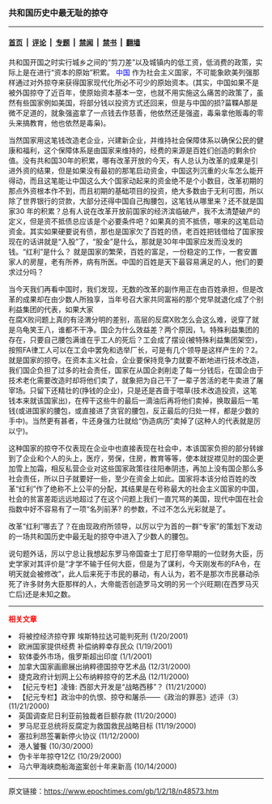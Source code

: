### 共和国历史中最无耻的掠夺

---

#### [首页](../../../..?n48573) &nbsp;|&nbsp; [评论](../../../../../epoch-comment?n48573) &nbsp;|&nbsp; [专题](../../../../../epoch-special?n48573) &nbsp;|&nbsp; [禁闻](../../../../../epoch-news?n48573) &nbsp;|&nbsp; [禁书](../../../../../books?n48573) &nbsp;|&nbsp; [翻墙](https://github.com/gfw-breaker/nogfw/blob/master/README.md?n48573)


<div class="post_content" id="artbody" itemprop="articleBody">
 <!-- article content begin -->
 <p>
  共和国开国之时实行城乡之间的“剪刀差”以及城镇内的低工资，低消费的政策，实际上是在进行“资本的原始”积累。
  <ok href="http://www3.epochtimes.com/news/epochnews/main/2.html">
   <font color="blue">
    中国
   </font>
  </ok>
  作为社会主义国家，不可能象欧美列强那样通过对外掠夺来获得国家现代化所必不可少的原始资本。(其实，中国如果不是被外国掠夺了近百年，使原始资本基本一空，也就不用实施这么痛苦的政策了，虽然有些国家例如美国，将部分钱以投资方式还回来，但是与中国的损?菑鞢A那是微不足道的，就象强盗拿了一点钱去作慈善，他依然还是强盗，毒枭拿他贩毒的零头来搞教育，他也依然是毒枭)。
 </p>
 <p>
  当然国家用这笔钱改造老企业，兴建新企业，并维持社会保障体系以确保公民的健康和福利，这个保障体系是由国家来维持的，经费的来源是百姓们创造的剩余价值。没有共和国30年的积累，哪有改革开放的今天，有人总认为改革的成果是引进外资的结果，但是如果没有最初的那笔启动资金，中国这列沉重的火车怎么能开得动，而且这笔能让中国这么大个国家动起来的资金绝不是个小数目，改革初期的那点外资根本作不到，而且初期的基础项目的投资，绝大多数由于无利可图，所以除了世界银行的贷款，大部分还得中国自己掏腰包，这笔钱从哪里来？还不就是国家30 年的积累？总有人说在改革开放前国家的经济滨临破产，我不太清楚破产的定义，但是资不抵债总应该是个必要条件吧？如果真的资不抵债，哪来的这笔启动资金。其实如果硬要说有债，那也是国家欠了百姓的债，老百姓把钱借给了国家按现在的话讲就是“入股”了，“股金”是什么，那就是30年中国家应发而没发的钱。“红利”是什么？ 就是国家的繁荣，百姓的富足，一份稳定的工作，一套安置家人的房屋，老有所养，病有所医。中国的百姓是天下最容易满足的人，他们的要求过分吗？
 </p>
 <p>
  当今天我们再看中国时，我们发现，无数的改革的副作用正在由百姓承担，但是改革的成果却在由少数人所独享，当年号召大家共同富裕的那个党早就退化成了个别利益集团的代表，如果大家
  <br/>
  在腐X败问题上真的有泾渭分明的差别，高层的反腐X败怎么会这么难，说穿了就是乌龟笑王八，谁都不干净。国企为什么效益差？两个原因，1。特殊利益集团的存在，只要自己腰包满谁在乎工人的死后？工会成了摆设(被特殊利益集团架空)，按照FA律工人可以在工会中罢免和选举厂长，可是有几个领导是这样产生的？2。就是国家的掠夺。在资本主义社会，企业要保持竞争力就要不断地进行技术改造，我们国企负担了过多的社会责任，国家在从国企剥削走了每一分钱后，在国企由于技术老化需要改造时却将他们卖了，就象把为自己干了一辈子苦活的老牛卖进了屠宰场。只留下还精壮的(挣钱的企业)，只是还是吝啬于喂草(技术改造投资，这笔钱本来就该国家出)，在榨干这些牛的最后一滴油后再将他们卖掉，换取最后一笔钱(或进国家的腰包，或直接进了贪官的腰包，反正最后的归处一样，都是少数的手中)。当然更有甚者，牛还身强力壮就给“伪造病历”卖掉了(这种人的代表就是厉以宁)。
 </p>
 <p>
  这种国家的掠夺不仅表现在企业中也直接表现在社会中，本该国家负担的部分转嫁到了企业和个人的头上，医疗，劳保，住房，教育等等，使本就捉襟见肘的国企更加雪上加霜，相反私营企业对这些国家政策往往阳奉阴违，再加上没有国企那么多社会责任，所以日子就要好一些，至少在资金上如此。国家将本该分给百姓的改革“红利”作了绝称不上公平的分配，其结果是在号称最大的社会主义国家的中国，社会的贫富差距远远地超过了在这个问题上我们一直咒骂的美国，现代中国在社会指数中好不容易有了一项“名列前茅? 的参数，不过不怎么光彩就是了。
 </p>
 <p>
  改革“红利”哪去了？在由现政府所领导，以厉以宁为首的一群“专家”的策划下发动的一场共和国历史中最无耻的掠夺中进入了少数人的腰包。
 </p>
 <p>
  说句题外话，厉以宁总让我想起东罗马帝国查士丁尼打帝早期的一位财务大臣，历史学家对其评价是“才学不输于任何大臣，但是为了谋利，今天刚发布的FA令，在明天就会被修改”，此人后来死于市民的暴动，有人认为，若不是那次市民暴动杀死了许多财务大臣那样的人，大帝能否创造罗马文明的另一个兴旺期(在西罗马灭亡后)还是未知之数。
 </p>
 <p>
 </p>
 <hr/>
 <p>
  <b>
   <font color="red">
    相关文章
   </font>
  </b>
  <br/>
 </p>
 <li>
  <ok href="http://epochtimes.com/news/epochnews/newscontent.asp?ID=37440" target="_blank">
   将被控经济掠夺罪 埃斯特拉达可能判死刑
  </ok>
  (1/20/2001)
  <li>
   <ok href="http://epochtimes.com/news/epochnews/newscontent.asp?ID=36943" target="_blank">
    欧洲国家提供经费 补偿纳粹幸存民众
   </ok>
   (1/19/2001)
   <li>
    <ok href="http://epochtimes.com/news/epochnews/newscontent.asp?ID=28747" target="_blank">
     软体委外市场，俄罗斯超出印度
    </ok>
    (1/1/2001)
    <li>
     <ok href="http://epochtimes.com/news/epochnews/newscontent.asp?ID=28478" target="_blank">
      加拿大国家画廊展出纳粹德国掠夺艺术品
     </ok>
     (12/31/2000)
     <li>
      <ok href="http://epochtimes.com/news/epochnews/newscontent.asp?ID=23767" target="_blank">
       捷克政府计划网上公布纳粹掠夺的艺术品
      </ok>
      (12/11/2000)
      <li>
       <ok href="http://epochtimes.com/news/epochnews/newscontent.asp?ID=10740" target="_blank">
        【纪元专栏】凌锋: 西部大开发是“战略西移”？
       </ok>
       (11/21/2000)
       <li>
        <ok href="http://epochtimes.com/news/epochnews/newscontent.asp?ID=10735" target="_blank">
         【纪元专栏】政治中的仇恨、掠夺和屠杀——《政治的罪恶》述评（3）
        </ok>
        (11/21/2000)
        <li>
         <ok href="http://epochtimes.com/news/epochnews/newscontent.asp?ID=10605" target="_blank">
          英国调查尼日利亚前独裁者巨额存款
         </ok>
         (11/20/2000)
         <li>
          <ok href="http://epochtimes.com/news/epochnews/newscontent.asp?ID=10447" target="_blank">
           罗马尼亚总统将反腐定为救国救民战略目标
          </ok>
          (11/19/2000)
          <li>
           <ok href="http://epochtimes.com/news/epochnews/newscontent.asp?ID=9138" target="_blank">
            塞拉利昂签署新停火协议
           </ok>
           (11/12/2000)
           <li>
            <ok href="http://epochtimes.com/news/epochnews/newscontent.asp?ID=7164" target="_blank">
             港人饕餮
            </ok>
            (10/30/2000)
            <li>
             <ok href="http://epochtimes.com/news/epochnews/newscontent.asp?ID=6994" target="_blank">
              伪卡半年掠夺12亿
             </ok>
             (10/29/2000)
             <li>
              <ok href="http://epochtimes.com/news/epochnews/newscontent.asp?ID=5096" target="_blank">
               马六甲海峡商船海盗案创十年来新高
              </ok>
              (10/14/2000)
              <br/>
              <!-- article content end -->
              <div id="below_article_ad">
              </div>
             </li>
            </li>
           </li>
          </li>
         </li>
        </li>
       </li>
      </li>
     </li>
    </li>
   </li>
  </li>
 </li>
</div>


---

原文链接：https://www.epochtimes.com/gb/1/2/18/n48573.htm